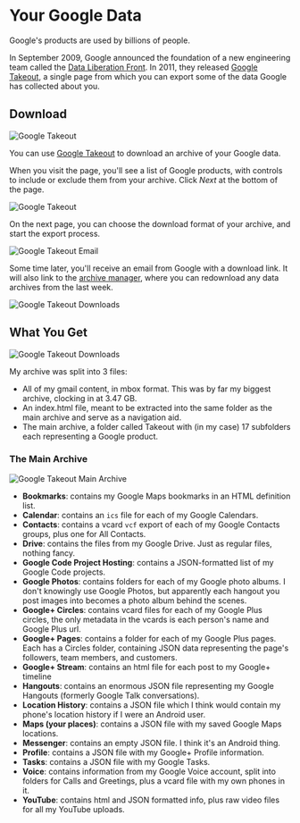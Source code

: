 # Your Google Data

Google's products are used by billions of people.

In September 2009, Google announced the foundation of a new engineering team called the [Data Liberation Front](http://en.wikipedia.org/wiki/Google_Data_Liberation_Front). In 2011, they released [Google Takeout](https://www.google.com/settings/takeout), a single page from which you can export some of the data Google has collected about you.

## Download

![Google Takeout ](docs/google_takeout.png)

You can use [Google Takeout](https://www.google.com/settings/takeout) to download an archive of your Google data.

When you visit the page, you'll see a list of Google products, with controls to include or exclude them from your archive. Click *Next* at the bottom of the page.

![Google Takeout ](docs/google_takeout_create.png)

On the next page, you can choose the download format of your archive, and start the export process.

![Google Takeout Email ](docs/google_email.png)

Some time later, you'll receive an email from Google with a download link. It will also link to the [archive manager](https://www.google.com/settings/takeout/downloads), where you can redownload any data archives from the last week.

![Google Takeout Downloads ](docs/google_manage.png)

## What You Get

![Google Takeout Downloads ](docs/google_download.png)

My archive was split into 3 files:

*   All of my gmail content, in mbox format. This was by far my biggest archive, clocking in at 3.47 GB.
*   An index.html file, meant to be extracted into the same folder as the main archive and serve as a navigation aid.
*   The main archive, a folder called Takeout with (in my case) 17 subfolders each representing a Google product.

### The Main Archive

![Google Takeout Main Archive ](docs/google_files.png)

*   **Bookmarks**: contains my Google Maps bookmarks in an HTML definition list.
*   **Calendar**: contains an `ics` file for each of my Google Calendars.
*   **Contacts**: contains a vcard `vcf` export of each of my Google Contacts groups, plus one for All Contacts.
*   **Drive**: contains the files from my Google Drive. Just as regular files, nothing fancy.
*   **Google Code Project Hosting**: contains a JSON-formatted list of my Google Code projects.
*   **Google Photos**: contains folders for each of my Google photo albums. I don't knowingly use Google Photos, but apparently each hangout you post images into becomes a photo album behind the scenes.
*   **Google+ Circles**: contains vcard files for each of my Google Plus circles, the only metadata in the vcards is each person's name and Google Plus url.
*   **Google+ Pages**: contains a folder for each of my Google Plus pages. Each has a Circles folder, containing JSON data representing the page's followers, team members, and customers.
*   **Google+ Stream**: contains an html file for each post to my Google+ timeline
*   **Hangouts**: contains an enormous JSON file representing my Google Hangouts (formerly Google Talk conversations).
*   **Location History**: contains a JSON file which I think would contain my phone's location history if I were an Android user.
*   **Maps (your places)**: contains a JSON file with my saved Google Maps locations.
*   **Messenger**: contains an empty JSON file. I think it's an Android thing.
*   **Profile**: contains a JSON file with my Google+ Profile information.
*   **Tasks**: contains a JSON file with my Google Tasks.
*   **Voice**: contains information from my Google Voice account, split into folders for Calls and Greetings, plus a vcard file with my own phones in it.
*   **YouTube**: contains html and JSON formatted info, plus raw video files for all my YouTube uploads.






